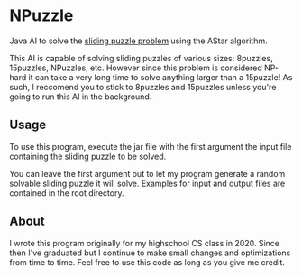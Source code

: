 # NPuzzle

Java AI to solve the [sliding puzzle problem](https://en.wikipedia.org/wiki/15_puzzle) using the AStar algorithm.

This AI is capable of solving sliding puzzles of various sizes: 8puzzles, 15puzzles, NPuzzles, etc. However since this problem is considered NP-hard it can take a very long time to solve anything larger than a 15puzzle! As such, I reccomend you to stick to 8puzzles and 15puzzles unless you're going to run this AI in the background.

## Usage

To use this program, execute the jar file with the first argument the input file containing the sliding puzzle to be solved. 

You can leave the first argument out to let my program generate a random solvable sliding puzzle it will solve.
Examples for input and output files are contained in the root directory.

## About

I wrote this program originally for my highschool CS class in 2020. Since then I've graduated but I continue to make small changes and optimizations from time to time. Feel free to use this code as long as you give me credit.
